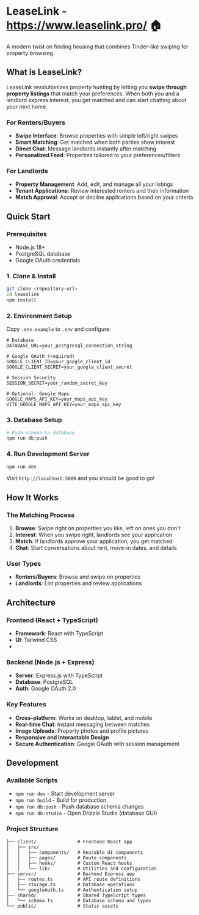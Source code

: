 # LeaseLink - https://www.leaselink.pro/ 🏠

A modern twist on finding housing that combines Tinder-like swiping for property browsing.

## What is LeaseLink?

LeaseLink revolutionizes property hunting by letting you **swipe through property listings** that match your preferences. When both you and a landlord express interest, you get matched and can start chatting about your next home.

### For Renters/Buyers
- **Swipe Interface**: Browse properties with simple left/right swipes
- **Smart Matching**: Get matched when both parties show interest
- **Direct Chat**: Message landlords instantly after matching
- **Personalized Feed**: Properties tailored to your preferences/filters

### For Landlords
- **Property Management**: Add, edit, and manage all your listings
- **Tenant Applications**: Review interested renters and their information
- **Match Approval**: Accept or decline applications based on your criteria

## Quick Start

### Prerequisites
- Node.js 18+
- PostgreSQL database
- Google OAuth credentials

### 1. Clone & Install
```bash
git clone <repository-url>
cd leaselink
npm install
```

### 2. Environment Setup
Copy `.env.example` to `.env` and configure:

```env
# Database
DATABASE_URL=your_postgresql_connection_string

# Google OAuth (required)
GOOGLE_CLIENT_ID=your_google_client_id
GOOGLE_CLIENT_SECRET=your_google_client_secret

# Session Security
SESSION_SECRET=your_random_secret_key

# Optional: Google Maps
GOOGLE_MAPS_API_KEY=your_maps_api_key
VITE_GOOGLE_MAPS_API_KEY=your_maps_api_key
```

### 3. Database Setup
```bash
# Push schema to database
npm run db:push
```

### 4. Run Development Server
```bash
npm run dev
```

Visit `http://localhost:5000` and you should be good to go!

## How It Works

### The Matching Process
1. **Browse**: Swipe right on properties you like, left on ones you don't
2. **Interest**: When you swipe right, landlords see your application
3. **Match**: If landlords approve your application, you get matched
4. **Chat**: Start conversations about rent, move-in dates, and details

### User Types
- **Renters/Buyers**: Browse and swipe on properties
- **Landlords**: List properties and review applications

## Architecture

### Frontend (React + TypeScript)
- **Framework**: React with TypeScript 
- **UI**: Tailwind CSS
- 
### Backend (Node.js + Express)
- **Server**: Express.js with TypeScript
- **Database**: PostgreSQL
- **Auth**: Google OAuth 2.0

### Key Features
- **Cross-platform**: Works on desktop, tablet, and mobile
- **Real-time Chat**: Instant messaging between matches
- **Image Uploads**: Property photos and profile pictures
- **Responsive and Interactable Design**
- **Secure Authentication**: Google OAuth with session management

## Development

### Available Scripts
- `npm run dev` - Start development server
- `npm run build` - Build for production
- `npm run db:push` - Push database schema changes
- `npm run db:studio` - Open Drizzle Studio (database GUI)

### Project Structure
```
├── client/               # Frontend React app
│   ├── src/
│   │   ├── components/   # Reusable UI components
│   │   ├── pages/        # Route components
│   │   ├── hooks/        # Custom React hooks
│   │   └── lib/          # Utilities and configuration
├── server/               # Backend Express app
│   ├── routes.ts         # API route definitions
│   ├── storage.ts        # Database operations
│   └── googleAuth.ts     # Authentication setup
├── shared/               # Shared TypeScript types
│   └── schema.ts         # Database schema and types
└── public/               # Static assets
```



